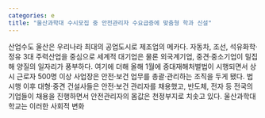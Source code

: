 ```yaml
---
categories: e
title: "울산과학대 수시모집 중 안전관리자 수요급증에 맞춤형 학과 신설"
---
```

산업수도 울산은 우리나라 최대의 공업도시로 제조업의 메카다. 자동차, 조선, 석유화학·정유 3대 주력산업을 중심으로 세계적 대기업은 물론 외국계기업, 중견·중소기업이 밀집해 양질의 일자리가 풍부하다. 여기에 더해 올해 1월에 중대재해처벌법이 시행되면서 상시 근로자 500명 이상 사업장은 안전·보건 업무를 총괄·관리하는 조직을 두게 됐다. 법 시행 이후 대형·중견 건설사들은 안전·보건 관리자를 채용했고, 반도체, 전자 등 전국의 기업들이 채용을 진행하면서 안전관리자의 몸값은 천정부지로 치솟고 있다. 울산과학대학교는 이러한 사회적 변화